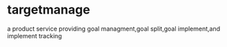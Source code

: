 # targetmanage
a product service providing goal managment,goal split,goal implement,and implement tracking 
